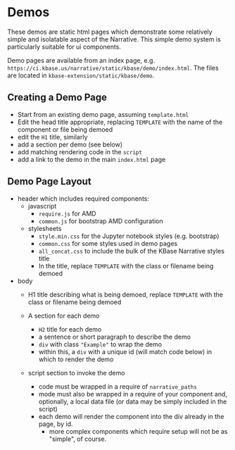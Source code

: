 # Demos

These demos are static html pages which demonstrate some relatively simple and isolatable aspect of the Narrative. This simple demo system is particularly suitable for ui components.

Demo pages are available from an index page, e.g. `https://ci.kbase.us/narrative/static/kbase/demo/index.html`. The files are located in `kbase-extension/static/kbase/demo`.

## Creating a Demo Page

  - Start from an existing demo page, assuming `template.html` 
  - Edit the head title appropriate, replacing `TEMPLATE` with the name of the component or file being demoed
  - edit the `H1` title, similarly
  - add a section per demo (see below)
  - add matching rendering code in the `script`
  - add a link to the demo in the main `index.html` page

## Demo Page Layout

  - header which includes required components:
    - javascript
      - `require.js` for AMD
      - `common.js` for bootstrap AMD configuration
    - stylesheets
      - `style.min.css` for the Jupyter notebook styles (e.g. bootstrap)
      - `common.css` for some styles used in demo pages
      - `all_concat.css` to include the bulk of the KBase Narrative styles
    title
      - In the title, replace `TEMPLATE` with the class or filename being demoed
  - body
    - H1 title describing what is being demoed, replace `TEMPLATE` with the class or filename being demoed
    - A section for each demo
      - `H2` title for each demo
      - a sentence or short paragraph to describe the demo
      - `div` with class `"Example"` to wrap the demo
      - within this, a `div` with a unique id (will match code below) in which to render the demo

    - script section to invoke the demo
      - code must be wrapped in a require of `narrative_paths`
      - mode must also be wrapped in a require of your component and, optionally, a local data file (or data may be simply included in the script)
      - each demo will render the component into the div already in the page, by id.
        - more complex components which require setup will not be as "simple", of course.

